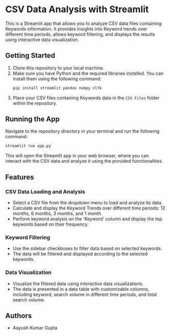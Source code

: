 # CSV Data Analysis with Streamlit

This is a Streamlit app that allows you to analyze CSV data files containing Keywords information. It provides insights into Keyword trends over different time periods, allows keyword filtering, and displays the results using interactive data visualization.

## Getting Started

1. Clone this repository to your local machine.
2. Make sure you have Python and the required libraries installed. You can install them using the following command:
   ```bash
   pip install streamlit pandas numpy nltk
   ```
3. Place your CSV files containing Keywords data in the `CSV Files` folder within the repository.

## Running the App

Navigate to the repository directory in your terminal and run the following command:
```bash
streamlit run app.py
```

This will open the Streamlit app in your web browser, where you can interact with the CSV data and analyze it using the provided functionalities.

## Features

### CSV Data Loading and Analysis

- Select a CSV file from the dropdown menu to load and analyze its data.
- Calculate and display the Keyword Trends over different time periods: 12 months, 6 months, 3 months, and 1 month.
- Perform keyword analysis on the 'Keyword' column and display the top keywords based on their frequency.

### Keyword Filtering

- Use the sidebar checkboxes to filter data based on selected keywords.
- The data will be filtered and displayed according to the selected keywords.

### Data Visualization

- Visualize the filtered data using interactive data visualizations.
- The data is presented in a data table with customizable columns, including keyword, search volume in different time periods, and total search volume.

## Authors

- Aayush Kumar Gupta